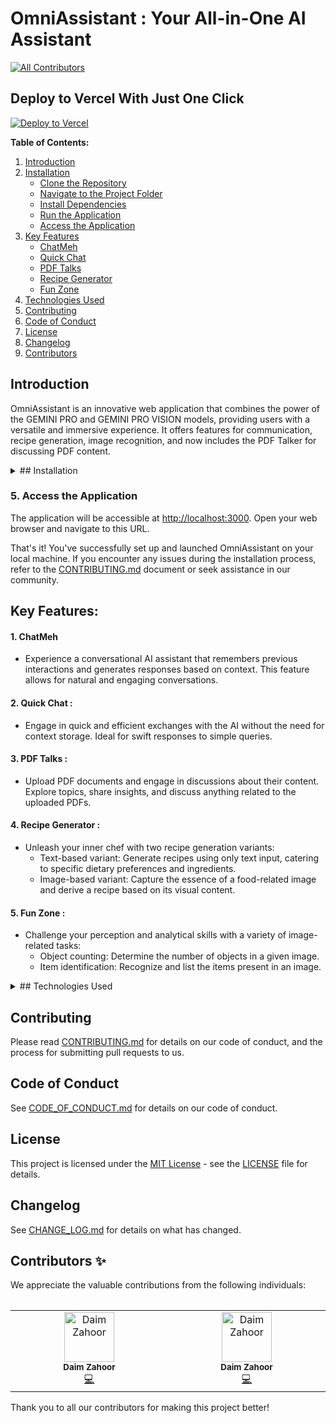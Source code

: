 # OmniAssistant : Your All-in-One AI Assistant

[![All Contributors](https://img.shields.io/badge/all_contributors-2-orange.svg?style=flat-square)](#contributors-)

## Deploy to Vercel With Just One Click

[![Deploy to Vercel](https://vercel.com/button)](https://vercel.com/import/project?template=https://github.com/devdaim6/omni-assistant)

**Table of Contents:**

1. [Introduction](#introduction)
2. [Installation](#installation)
   - [Clone the Repository](#1-clone-the-repository)
   - [Navigate to the Project Folder](#2-navigate-to-the-project-folder)
   - [Install Dependencies](#3-install-dependencies)
   - [Run the Application](#4-run-the-application)
   - [Access the Application](#5-access-the-application)
3. [Key Features](#key-features)
   - [ChatMeh](#1-chatmeh)
   - [Quick Chat](#2-quick-chat)
   - [PDF Talks](#3-pdf-talks)
   - [Recipe Generator](#4-recipe-generator)
   - [Fun Zone](#5-fun-zone)
4. [Technologies Used](#technologies-used)
5. [Contributing](#contributing)
6. [Code of Conduct](#code-of-conduct)
7. [License](#license)
8. [Changelog](#changelog)
9. [Contributors](#contributors)

## Introduction

OmniAssistant is an innovative web application that combines the power of the GEMINI PRO and GEMINI PRO VISION models, providing users with a versatile and immersive experience. It offers features for communication, recipe generation, image recognition, and now includes the PDF Talker for discussing PDF content.

<details>
  <summary>## Installation</summary>

### 1. Clone the Repository:

```bash
git clone https://github.com/devdaim6/omni-assistant.git
```

### 2. Navigate to the Project Folder

```bash
cd omni-assistant
```

### 3. Install Dependencies

Choose one of the following package managers to install project dependencies.

- Using Npm , Yarn or Bun :

```bash
npm install
#or
yarn install
#or
bun install
```

- Using Bundler (if using Ruby on Rails):

```bash
bundle install
```

### 4. Run the Application

Choose the appropriate command based on your package manager.

- Using Npm, Yarn or Bun:

```bash
npm run dev
#or
yarn run dev
#or
bun run dev
```

- Using Bundler (if using Ruby on Rails):

```bash
bundle exec rails server
```
</details>

### 5. Access the Application

The application will be accessible at [http://localhost:3000](http://localhost:3000). Open your web browser and navigate to this URL.

That's it! You've successfully set up and launched OmniAssistant on your local machine. If you encounter any issues during the installation process, refer to the [CONTRIBUTING.md](https://github.com/devdaim6/omni-assistant/blob/main/CONTRIBUTING.md) document or seek assistance in our community.

## Key Features:

#### 1. ChatMeh

- Experience a conversational AI assistant that remembers previous interactions and generates responses based on context. This feature allows for natural and engaging conversations.

#### 2. Quick Chat :

- Engage in quick and efficient exchanges with the AI without the need for context storage. Ideal for swift responses to simple queries.

#### 3. PDF Talks :

- Upload PDF documents and engage in discussions about their content. Explore topics, share insights, and discuss anything related to the uploaded PDFs.

#### 4. Recipe Generator :

- Unleash your inner chef with two recipe generation variants:
  - Text-based variant: Generate recipes using only text input, catering to specific dietary preferences and ingredients.
  - Image-based variant: Capture the essence of a food-related image and derive a recipe based on its visual content.

#### 5. Fun Zone : 

- Challenge your perception and analytical skills with a variety of image-related tasks:
  - Object counting: Determine the number of objects in a given image.
  - Item identification: Recognize and list the items present in an image.

<details>
  <summary>## Technologies Used</summary>

  - **Next.js 14 :** Next.js is a React framework that enables the creation of fast and scalable web applications. It simplifies the development process and provides features such as server-side rendering, static site generation, and automatic code splitting.

  - **PostgreSQL :** PostgreSQL is a powerful, open-source relational database management system. It is known for its extensibility, reliability, and support for complex queries. In your project, PostgreSQL can be used as a robust database backend.

  - **Redis :** Redis is an in-memory data structure store that can be used as a database, cache, and message broker. It's known for its speed and versatility. In your project, it can serve as both a database and a caching mechanism, providing efficient data storage and retrieval.

  - **Prisma :** Prisma is an open-source database toolkit that includes an auto-generated query builder and an ORM. It simplifies database access and manipulation by providing a type-safe and intuitive API for your application.

  - **Zustand :** Zustand is a lightweight state management library for React. It offers a simple and intuitive API for managing state in your application. Zustand is known for its minimalistic approach and ease of integration with React components.

  - **Framer Motion :** Framer Motion is a React animation library that makes it easy to add smooth and interactive animations to your components. It provides a simple syntax for creating animations using React components and hooks. Framer Motion is particularly well-suited for UI animations, transitions, and gestures.

  - **GraphQL :** GraphQL is a query language for APIs and a runtime for executing those queries with your existing data. It allows for efficient and flexible data fetching, reducing over-fetching and under-fetching of data in your application.

  - **Z :** Z is a validation library for JavaScript and TypeScript. It provides a simple and composable API for validating data in your application. Z is known for its declarative syntax and ease of integration with various frameworks.

  - **NextAuth :** NextAuth is an authentication library for Next.js applications. It simplifies the implementation of authentication features such as social sign-ins, email/password, and more. It provides a seamless and secure authentication experience for your users.

</details>

## Contributing

Please read [CONTRIBUTING.md](https://github.com/devdaim6/omni-assistant/blob/main/CONTRIBUTING.md) for details on our code of conduct, and the process for submitting pull requests to us.

## Code of Conduct

See [CODE_OF_CONDUCT.md](https://github.com/devdaim6/omni-assistant/blob/main/CODE_OF_CONDUCT.md) for details on our code of conduct.

## License

This project is licensed under the [MIT License](https://opensource.org/license/mit/) - see the [LICENSE](https://github.com/devdaim6/omni-assistant/blob/main/LICENSE) file for details.

## Changelog

See [CHANGE_LOG.md](https://github.com/devdaim6/omni-assistant/blob/main/CHANGE_LOG.md) for details on what has changed.

## Contributors ✨

We appreciate the valuable contributions from the following individuals:

<table>
  <tbody>
    <tr>
   <table>
  <tbody>
    <tr>
      <td align="center" valign="top" width="14.28%"><img src="https://github.com/devdaim6.png?size=80" width="80px;" alt="Daim Zahoor"/><br /><sub><b>Daim Zahoor</b></sub><br /><a href="https://omni-assistant.vercel.app/Daim Zahoor/omni-assistant/commits?author=devdaim6" title="Code">💻</a></td>
      <td align="center" valign="top" width="14.28%"><img src="https://github.com/DaimZahoorCSE.png?size=80" width="80px;" alt="Daim Zahoor"/><br /><sub><b>Daim Zahoor</b></sub><br /><a href="https://omni-assistant.vercel.app/Daim Zahoor/omni-assistant/commits?author=DaimZahoorCSE" title="Code">💻</a></td>
    </tr>
  </tbody>
</table>

Thank you to all our contributors for making this project better!
